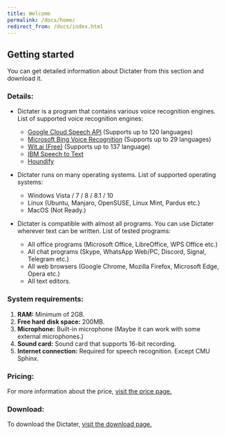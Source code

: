 ```yaml
---
title: Welcome
permalink: /docs/home/
redirect_from: /docs/index.html
---
```


## Getting started

You can get detailed information about Dictater from this section and download it.
### Details:
* Dictater is a program that contains various voice recognition engines. List of supported voice recognition engines:
   -   [Google Cloud Speech API](https://cloud.google.com/speech/) (Supports up to 120 languages)
   -  [Microsoft Bing Voice Recognition](https://www.microsoft.com/cognitive-services/en-us/speech-api) (Supports up to 29 languages)
   - [Wit.ai (Free)](https://wit.ai/) (Supports up to 137 language)
   - [IBM Speech to Text](https://www.ibm.com/watson/services/speech-to-text/)
   - [Houndify](https://www.houndify.com/)
  
* Dictater runs on many operating systems. List of supported operating systems:
  - Windows Vista / 7 / 8 / 8.1 / 10
  - Linux (Ubuntu, Manjaro, OpenSUSE, Linux Mint, Pardus etc.)
  - MacOS (Not Ready.)
 
 * Dictater is compatible with almost all programs. You can use Dictater wherever text can be written. List of tested programs:
   - All office programs (Microsoft Office, LibreOffice, WPS Office etc.)
   - All chat programs (Skype, WhatsApp Web/PC, Discord, Signal, Telegram etc.)
   - All web browsers (Google Chrome, Mozilla Firefox, Microsoft Edge, Opera etc.)
   - All text editors.

### System requirements:
1. **RAM:** Minimum of 2GB.
2. **Free hard disk space:** 200MB.
3. **Microphone:** Built-in microphone (Maybe it can work with some external microphones.)
4. **Sound card:** Sound card that supports 16-bit recording.
5. **Internet connection:**   Required for speech recognition. Except CMU Sphinx.

### Pricing:
  For more information about the price, [visit the price page.](http://dictater.me/docs/pricing/)
### Download:
To download the Dictater, [visit the download page.](http://dictater.me/docs/download/)
